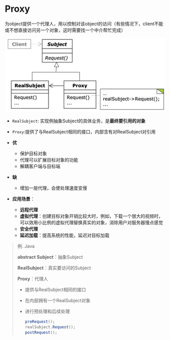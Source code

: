 # Proxy

为object提供一个代理人，用以控制对该object的访问（有些情况下，client不能或不想直接访问另一个对象，这时需要找一个中介帮忙完成）

<img src="../ScreenShots/Proxy/uml.png" alt="image-20200206135844378" style="zoom:50%;" />

- `RealSubject`: 实现例抽象Subject的具体业务，是**最终要引用的对象**
- `Proxy`:提供了与RealSubject相同的接口，内部含有对RealSubject对引用

- **优**
  - 保护目标对象
  - 代理可以扩展目标对象的功能
  - 解耦客户端与目标端
- **缺**
  - 增加一层代理，会使处理速度变慢
- **应用场景**：
  - **远程代理**
  - **虚拟代理**：创建目标对象开销比较大时，例如，下载一个很大的视频时，可以效用小比例的虚拟代理替换真实的对象，消除用户对服务器慢点感觉
  - **安全代理**
  - **延迟加载**：提高系统的性能，延迟对目标加载

> 例. Java
>
> **abstract Subject**：抽象Subject
>
> **RealSubject**：真实要访问的Subject
>
> **Proxy**：代理人
>
> - 提供与RealSubject相同的接口
>
> - 在内部拥有一个RealSubject对象
>
> - 进行预处理和后续处理
>
>   ```java
>   preRequest();
>   realSubject.Request();
>   postRequest();
>   ```